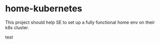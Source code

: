 # home-kubernetes


This project should help SE to set up a fully functional home env on their k8s cluster.

test
